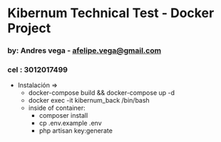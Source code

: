 # Kibernum Technical Test - Docker Project
### by: Andres vega - afelipe.vega@gmail.com
### cel : 3012017499

- Instalación => 
  - docker-compose build && docker-compose up -d
  - docker exec -it kibernum_back /bin/bash
  - inside of container:
    - composer install
    - cp .env.example .env
    - php artisan key:generate